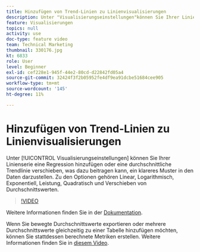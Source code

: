 ```yaml
---
title: Hinzufügen von Trend-Linien zu Linienvisualisierungen
description: Unter "Visualisierungseinstellungen"können Sie Ihrer Linienserie eine Regression oder eine sich bewegende durchschnittliche Trendlinie hinzufügen, was dazu beitragen kann, ein klareres Muster in den Daten darzustellen. Zu den Optionen gehören Linear, Logarithmisch, Exponentiell, Leistung, Quadratisch und Verschieben von Durchschnittswerten.
feature: Visualisierungen
topics: null
activity: use
doc-type: feature video
team: Technical Marketing
thumbnail: 330176.jpg
kt: 6833
role: User
level: Beginner
exl-id: cef228e1-945f-44e2-80cd-d22842fd05a4
source-git-commit: 32424f3f2b05952fe4df9ea91dcbe51684cee905
workflow-type: tm+mt
source-wordcount: '145'
ht-degree: 11%

---
```


# Hinzufügen von Trend-Linien zu Linienvisualisierungen

Unter [!UICONTROL Visualisierungseinstellungen] können Sie Ihrer Linienserie eine Regression hinzufügen oder eine durchschnittliche Trendlinie verschieben, was dazu beitragen kann, ein klareres Muster in den Daten darzustellen. Zu den Optionen gehören Linear, Logarithmisch, Exponentiell, Leistung, Quadratisch und Verschieben von Durchschnittswerten.

>[!VIDEO](https://video.tv.adobe.com/v/330176/?quality=12&learn=on)

Weitere Informationen finden Sie in der [Dokumentation](https://experienceleague.adobe.com/docs/analytics/analyze/analysis-workspace/visualizations/line.html?lang=en#analysis-workspace).

Wenn Sie bewegte Durchschnittswerte exportieren oder mehrere Durchschnittswerte gleichzeitig zu einer Tabelle hinzufügen möchten, können Sie stattdessen berechnete Metriken erstellen. Weitere Informationen finden Sie in [diesem Video](https://experienceleague.adobe.com/docs/analytics-learn/tutorials/analysis-workspace/visualizations/using-the-cumulative-average-function-to-apply-metric-smoothing.html#analysis-workspace).

